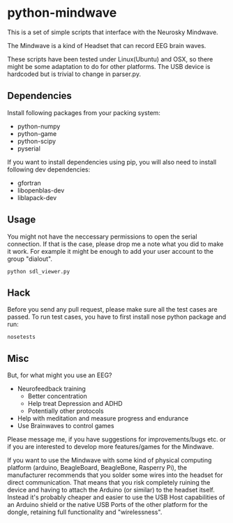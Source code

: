 
python-mindwave
===============

This is a set of simple scripts that interface with the Neurosky Mindwave.

The Mindwave is a kind of Headset that can record EEG brain waves.

These scripts have been tested under Linux(Ubuntu) and OSX, so there might be
some adaptation to do for other platforms. The USB device is hardcoded but is
trivial to change in parser.py.


Dependencies
------------

Install following packages from your packing system:

* python-numpy
* python-game
* python-scipy
* pyserial

If you want to install dependencies using pip, you will also need to install
following dev dependencies:

* gfortran
* libopenblas-dev
* liblapack-dev


Usage
-----
You might not have the neccessary permissions to open the serial connection. If
that is the case, please drop me a note what you did to make it work. For
example it might be enough to add your user account to the group "dialout".

```
python sdl_viewer.py
```


Hack
----
Before you send any pull request, please make sure all the test cases are
passed. To run test cases, you have to first install nose python package and
run:

```
nosetests
```


Misc
----
But, for what might you use an EEG?

* Neurofeedback training
  * Better concentration
  * Help treat Depression and ADHD
  * Potentially other protocols
* Help with meditation and measure progress and endurance
* Use Brainwaves to control games


Please message me, if you have suggestions for improvements/bugs etc. or if you
are interested to develop more features/games for the Mindwave.

If you want to use the Mindwave with some kind of physical computing platform
(arduino, BeagleBoard, BeagleBone, Rasperry Pi), the manufacturer recommends
that you solder some wires into the headset for direct communication. That
means that you risk completely ruining the device and having to attach the
Arduino (or similar) to the headset itself. Instead it's probably cheaper and
easier to use the USB Host capabilities of an Arduino shield or the native USB
Ports of the other platform for the dongle, retaining full functionality and
"wirelessness".
